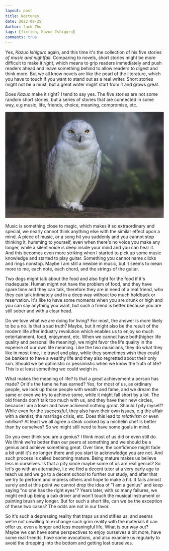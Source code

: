 ```yaml
---
layout: post
title: Noctunes
date: 2022-09-25
Author: Jack Zhu
tags: [fiction, Kazuo Ishiguro]
comments: true
---
```


Yes, *Kazuo Ishiguro* again, and this time it's the collection of his five
stories *of music and nightfall*. Comparing to novels, short stories might be
more difficult to make it *right*, which means to grip readers immediately and
push readers ahead and leave something behind to allow readers to digest and
think more. But we all know novels are like the pearl of the literature, which
you have to touch if you want to stand out as a real writer. Short stories
might not be a must, but a great writer might start from it and grows great.

Does *Kazuo* make it right? I tend to say yes. The five stories are not 
some random short stories, but a series of stories that are connected in some
way, e.g music, life, friends, choice, meaning, compromise, etc.

![Noctunes](/images/nocturne.png)

Music is something close to magic, which makes it so extraordinary and special,
we nearly cannot think anything else with the similar effect upon a mind. A
piece of music, or a song hit you suddenly and you cannot stop thinking it,
humming to yourself, even when there's no voice you make any longer, while a silent voice
is deep inside your mind and you can hear it. And this becomes even more
striking when I started to pick up some music knowledge and started to play
guitar. Something you cannot name clicks and rings nonstop. Maybe I am still a
newbie in music, but it seems to mean more to me, each note, each chord, and
the strings of the guitar.

Two dogs might talk about the food and also fight for the food if it's inadequate.
Human might not have the problem of food, and they have spare time and they can
talk, therefore they are in need of a real friend, who they can talk intimately
and in a deep way without too much holdback or reservation. It's like to have
some moments when you are drunk or high and you can say anything you want, but
such a friend is better because you are still sober and with a clear head.

Do we love what we are doing for living? For most, the answer is more likely to be a no. Is
that a sad truth? Maybe, but it might also be the result of the modern life
after industry revolution which enables us to enjoy so much entertainment,
food, enjoyment, etc. When we cannot have both(higher life quality and
personal life meaning), we might favor the life quality in the expense of our
own life meaning. Like the two musicians, they do what they like in most
time, i.e travel and play, while they sometimes wish they could be bankers to
have a wealthy life and they also regretted about their only son. Should we be
optimistic or pessimistic when we know the truth of life? This is at least
something we could weigh in.

What makes the meaning of life? Is that a great achievement a person has made?
Or it's the fame he has earned? Yes, for most of us, as ordinary people, we
look up those people with wealth and fame, and we dream the same or even we try
to achieve some, while it might fall short by a lot. The old friends don't talk
too much with us, and they have their new circles, because I am a loser and
have achieved nothing *great*. Should I pity myself? While even for the
*successful*, they also have their own issues, e.g the affair with a dentist,
the marriage crisis, etc. Does this lead to *relativism* or even *nihilism*? At
least we all agree a steak cooked by a michelin chef is better than by
ourselves? So we might still need to have some goals in mind.

Do you ever think you are a genius? I think most of us did or even still do. We
think we're better than our peers at something and we should be a genius and
achieve something great. Over time, the confidence might fade a bit until it's
no longer there and you start to acknowledge you are not. And such process is
called becoming mature. Being mature makes us believe less in ourselves. Is
that a pity since maybe some of us are real genius? So let's go with an
alternative, i.e we find a decent tutor at a very early age to teach us and we go to a decent
school to further our study, and after that we try to perform and impress
others and hope to make a hit. It fails almost surely and at this point we
cannot drop the idea of "I am a genius" and keep saying "no one has the right
eyes"? Years later, with so many failures, we might end up being a cab driver
and won't touch the musical instrument or painting brush any longer. But for
such a short life, can we be the exception of these two cases? The odds are not
in our favor.

So it's such a depressing reality that traps us and stifles us, and seems we're
not unwilling to exchange such grim reality with the materials it can offer us,
even a longer and less meaningful life. What is our way out? Maybe we can have
some perspectives to enjoy ourselves a bit more, have some real friends, have some avocations,
and also examine us regularly to avoid the dropping into the bottom and getting lost
ourselves.
